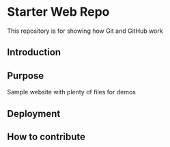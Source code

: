 # Starter Web Repo

This repository is for showing how Git and GitHub work

## Introduction 

## Purpose

Sample website with plenty of files for demos

## Deployment


## How to contribute

